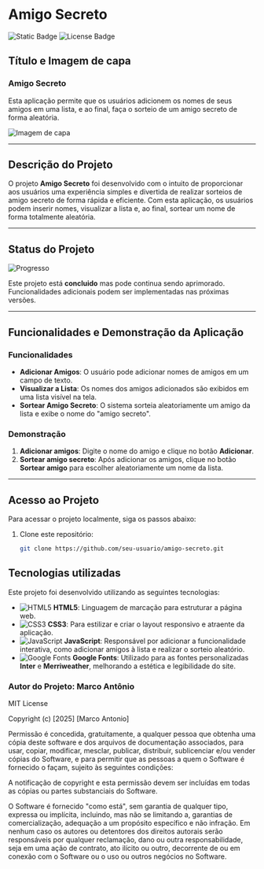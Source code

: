 # Amigo Secreto

![Static Badge](https://img.shields.io/badge/Amigo_Secreto_Em_Desenvolvimento-brightgreen)
![License Badge](https://img.shields.io/badge/License-MIT-blue)



## Título e Imagem de capa

### Amigo Secreto

Esta aplicação permite que os usuários adicionem os nomes de seus amigos em uma lista, e ao final, faça o sorteio de um amigo secreto de forma aleatória.

![Imagem de capa](assets/amigo-secreto.png)

---


## Descrição do Projeto

O projeto **Amigo Secreto** foi desenvolvido com o intuito de proporcionar aos usuários uma experiência simples e divertida de realizar sorteios de amigo secreto de forma rápida e eficiente. Com esta aplicação, os usuários podem inserir nomes, visualizar a lista e, ao final, sortear um nome de forma totalmente aleatória.

---

## Status do Projeto

![Progresso](https://img.shields.io/badge/Progresso-100%25-green?style=for-the-badge&labelColor=000000&color=008000&logo=github)

Este projeto está **concluido** mas pode continua sendo aprimorado. Funcionalidades adicionais podem ser implementadas nas próximas versões.

---

## Funcionalidades e Demonstração da Aplicação

### Funcionalidades

- **Adicionar Amigos**: O usuário pode adicionar nomes de amigos em um campo de texto.
- **Visualizar a Lista**: Os nomes dos amigos adicionados são exibidos em uma lista visível na tela.
- **Sortear Amigo Secreto**: O sistema sorteia aleatoriamente um amigo da lista e exibe o nome do "amigo secreto".

### Demonstração

1. **Adicionar amigos**: Digite o nome do amigo e clique no botão **Adicionar**.
2. **Sortear amigo secreto**: Após adicionar os amigos, clique no botão **Sortear amigo** para escolher aleatoriamente um nome da lista.

---

## Acesso ao Projeto

Para acessar o projeto localmente, siga os passos abaixo:

1. Clone este repositório:

   ```bash
   git clone https://github.com/seu-usuario/amigo-secreto.git


## Tecnologias utilizadas

Este projeto foi desenvolvido utilizando as seguintes tecnologias:

- ![HTML5](https://img.shields.io/badge/HTML5-E34F26?style=for-the-badge&logo=html5&logoColor=white) **HTML5**: Linguagem de marcação para estruturar a página web.
- ![CSS3](https://img.shields.io/badge/CSS3-1572B6?style=for-the-badge&logo=css3&logoColor=white) **CSS3**: Para estilizar e criar o layout responsivo e atraente da aplicação.
- ![JavaScript](https://img.shields.io/badge/JavaScript-F7DF1E?style=for-the-badge&logo=javascript&logoColor=black) **JavaScript**: Responsável por adicionar a funcionalidade interativa, como adicionar amigos à lista e realizar o sorteio aleatório.
- ![Google Fonts](https://img.shields.io/badge/Google_Fonts-4285F4?style=for-the-badge&logo=google-fonts&logoColor=white) **Google Fonts**: Utilizado para as fontes personalizadas **Inter** e **Merriweather**, melhorando a estética e legibilidade do site.



### Autor do Projeto: Marco Antônio



MIT License

Copyright (c) [2025] [Marco Antonio]

Permissão é concedida, gratuitamente, a qualquer pessoa que obtenha uma cópia deste software e dos arquivos de documentação associados, para usar, copiar, modificar, mesclar, publicar, distribuir, sublicenciar e/ou vender cópias do Software, e para permitir que as pessoas a quem o Software é fornecido o façam, sujeito às seguintes condições:

A notificação de copyright e esta permissão devem ser incluídas em todas as cópias ou partes substanciais do Software.

O Software é fornecido "como está", sem garantia de qualquer tipo, expressa ou implícita, incluindo, mas não se limitando a, garantias de comercialização, adequação a um propósito específico e não infração. Em nenhum caso os autores ou detentores dos direitos autorais serão responsáveis por qualquer reclamação, dano ou outra responsabilidade, seja em uma ação de contrato, ato ilícito ou outro, decorrente de ou em conexão com o Software ou o uso ou outros negócios no Software.


   

